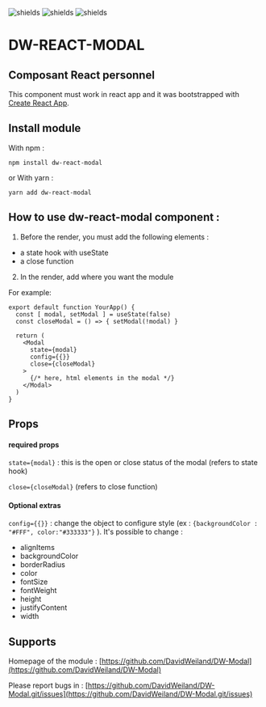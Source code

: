 
![shields](https://img.shields.io/badge/version-v1.1.0-blue)
![shields](https://img.shields.io/badge/make_with-React_in_create--react--app-red)
![shields](https://img.shields.io/badge/author-David_Weiland-green)

# DW-REACT-MODAL
## Composant React personnel

This component must work in react app and it was bootstrapped with  [Create React App](https://github.com/facebook/create-react-app).

## Install module

With npm :
```
npm install dw-react-modal
```
or
With yarn :
```
yarn add dw-react-modal
```

## How to use dw-react-modal component :

1. Before the render, you must add the following elements :
- a state hook with useState
- a close function

2. In the render, add where you want the module

For example:
```
export default function YourApp() {
  const [ modal, setModal ] = useState(false)
  const closeModal = () => { setModal(!modal) }

  return (
    <Modal
      state={modal}
      config={{}}
      close={closeModal}
    >
      {/* here, html elements in the modal */}
    </Modal>
  )
}
```

## Props
#### required props
`state={modal}` : this is the open or close status of the modal (refers to state hook)

`close={closeModal}` (refers to close function)

#### Optional extras
`config={{}}` : change the object to configure style (ex : `{backgroundColor : "#FFF", color:"#333333"}` ).
It's possible to change :
- alignItems
- backgroundColor
- borderRadius
- color
- fontSize
- fontWeight
- height
- justifyContent
- width


## Supports
Homepage of the module : [https://github.com/DavidWeiland/DW-Modal](https://github.com/DavidWeiland/DW-Modal)

Please report bugs in : [https://github.com/DavidWeiland/DW-Modal.git/issues](https://github.com/DavidWeiland/DW-Modal.git/issues)
